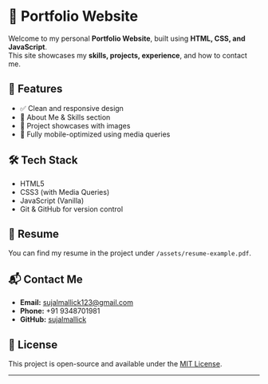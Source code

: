 # 💼 Portfolio Website

Welcome to my personal **Portfolio Website**, built using **HTML, CSS, and JavaScript**.  
This site showcases my **skills, projects, experience**, and how to contact me.

## 📁 Features

- ✅ Clean and responsive design
- 🧠 About Me & Skills section
- 📂 Project showcases with images
- 📱 Fully mobile-optimized using media queries


## 🛠️ Tech Stack

- HTML5
- CSS3 (with Media Queries)
- JavaScript (Vanilla)
- Git & GitHub for version control


## 📄 Resume

You can find my resume in the project under `/assets/resume-example.pdf`.


## 📬 Contact Me

- **Email:** sujalmallick123@gmail.com  
- **Phone:** +91 9348701981  
- **GitHub:** [sujalmallick](https://github.com/sujalmallick)  



## 📃 License

This project is open-source and available under the [MIT License](LICENSE).

---
